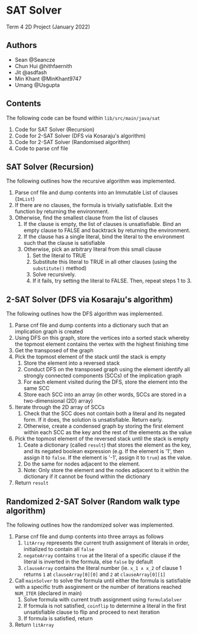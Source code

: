 # SAT Solver
Term 4 2D Project (January 2022)

## Authors
- Sean @Seancze
- Chun Hui @hithfaernith
- Jit @asdfash
- Min Khant @MinKhant9747
- Umang @Usgupta

## Contents
The following code can be found within `lib/src/main/java/sat`
1. Code for SAT Solver (Recursion)
2. Code for 2-SAT Solver (DFS via Kosaraju's algorithm)
3. Code for 2-SAT Solver (Randomised algorithm)
4. Code to parse cnf file

## SAT Solver (Recursion)
The following outlines how the recursive algorithm was implemented.
1. Parse cnf file and dump contents into an Immutable List of clauses (`ImList`)
2. If there are no clauses, the formula is trivially satisfiable. Exit the function by returning the environment.
3. Otherwise, find the smallest clause from the list of clauses
    1. If the clause is empty, the list of clauses is unsatisfiable. Bind an empty clause to FALSE and backtrack by returning the environment.
    2. If the clause has a single literal, bind the literal to the environment such that the clause is satisfiable
    3. Otherwise, pick an arbitrary literal from this small clause
        1. Set the literal to TRUE
        2. Substitute this literal to TRUE in all other clauses (using the `substitute()` method)
        3. Solve recursively. 
        4. If it fails, try setting the literal to FALSE. Then, repeat steps 1 to 3.

## 2-SAT Solver (DFS via Kosaraju's algorithm)
The following outlines how the DFS algorithm was implemented.
1. Parse cnf file and dump contents into a dictionary such that an implication graph is created
2. Using DFS on this graph, store the vertices into a sorted stack whereby the topmost element contains the vertex with the highest finishing time
3. Get the transposed of the graph
4. Pick the topmost element of the stack until the stack is empty
    1. Store the element into a reversed stack
    2. Conduct DFS on the transposed graph using the element identify all strongly connected components (SCCs) of the implication graph
    3. For each element visited during the DFS, store the element into the same SCC
    4. Store each SCC into an array (in other words, SCCs are stored in a two-dimensional (2D) array)
5. Iterate through the 2D array of SCCs
    1. Check that the SCC does not contain both a literal and its negated form. If it does, the solution is unsatisfiable. Return early.
    2. Otherwise, create a condensed graph by storing the first element within each SCC as the key and the rest of the elements as the value
6. Pick the topmost element of the reversed stack until the stack is empty
    1. Ceate a dictionary (called `result`) that stores the element as the key, and its negated boolean expression (e.g. If the element is '1', then assign it to `false`. If the element is '-1', assign it to `true`) as the value.
    2. Do the same for nodes adjacent to the element.
    3. Note: Only store the element and the nodes adjacent to it within the dictionary if it cannot be found within the dictionary
7. Return `result`

## Randomized 2-SAT Solver (Random walk type algorithm)
The following outlines how the randomized solver was implemented.
1. Parse cnf file and dump contents into three arrays as follows
    1. `litArray` represents the current truth assignment of literals in order, initialized to contain all `false`
    2. `negateArray` contains  `true` at the literal of a specific clause if the literal is inverted in the formula, else `false` by default
    3. `clauseArray` contains the literal number (ie. `x_1 ∧ x_2` of clause 1 returns `1` at `clauseArray[0][0]` and `2` at `clauseArray[0][1]`
2. Call `mainSolver` to solve the formula until either the formula is satisfiable with a specific truth assginment or the number of iterations reached `NUM_ITER` (declared in main)
    1. Solve formula with current truth assignment using `formulaSolver`
    2. If formula is not satisfied, `coinflip` to determine a literal in the first unsatisfiable clause to flip and proceed to next iteration
    3. If formula is satisfied, return
3. Return `litArray`
